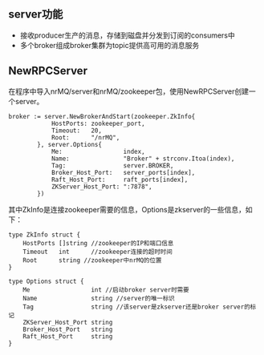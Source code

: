 ## server功能
- 接收producer生产的消息，存储到磁盘并分发到订阅的consumers中
- 多个broker组成broker集群为topic提供高可用的消息服务

## NewRPCServer
在程序中导入nrMQ/server和nrMQ/zookeeper包，使用NewRPCServer创建一个server。
```
broker := server.NewBrokerAndStart(zookeeper.ZkInfo{
			HostPorts: zookeeper_port,
			Timeout:   20,
			Root:      "/nrMQ",
		}, server.Options{
			Me:                 index,
			Name:               "Broker" + strconv.Itoa(index),
			Tag:                server.BROKER,
			Broker_Host_Port:   server_ports[index],
			Raft_Host_Port:     raft_ports[index],
			ZKServer_Host_Port: ":7878",
		})
```
其中ZkInfo是连接zookeeper需要的信息，Options是zkserver的一些信息，如下：
```
type ZkInfo struct {
	HostPorts []string //zookeeper的IP和端口信息
	Timeout   int      //zookeeper连接的超时时间
	Root      string //zookeeper中nrMQ的位置
}

type Options struct {
	Me                 int //启动broker server时需要
	Name               string //server的唯一标识
	Tag                string //该server是zkserver还是broker server的标记
	ZKServer_Host_Port string
	Broker_Host_Port   string
	Raft_Host_Port     string
}
```